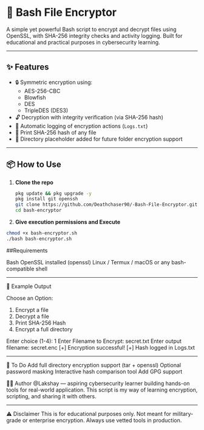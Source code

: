 # 🔐 Bash File Encryptor

A simple yet powerful Bash script to encrypt and decrypt files using OpenSSL, with SHA-256 integrity checks and activity logging. Built for educational and practical purposes in cybersecurity learning.

---

## ✨ Features

- 🔒 Symmetric encryption using:
  - AES-256-CBC
  - Blowfish
  - DES
  - TripleDES (DES3)
- 🔓 Decryption with integrity verification (via SHA-256 hash)
- 🧾 Automatic logging of encryption actions (`Logs.txt`)
- 🧮 Print SHA-256 hash of any file
- 📁 Directory placeholder added for future folder encryption support

---

## 📦 How to Use

1. **Clone the repo**
   ```bash
   pkg update && pkg upgrade -y
   pkg install git openssh 
   git clone https://github.com/Deathchaser90/-Bash-File-Encryptor.git
   cd bash-encryptor

2. **Give execution permissions and Execute**
  ```bash
  chmod +x bash-encryptor.sh
  ./bash bash-encryptor.sh
  ```


##Requirements

Bash
OpenSSL installed (openssl)
Linux / Termux / macOS or any bash-compatible shell

---

🧪 Example Output

Choose an Option:
1. Encrypt a file
2. Decrypt a file
3. Print SHA-256 Hash
4. Encrypt a full directory

Enter choice (1-4): 1
Enter Filename to Encrypt: secret.txt
Enter output filename: secret.enc
[+] Encryption successful!
[+] Hash logged in Logs.txt

---

🚧 To Do
 Add full directory encryption support (tar + openssl)
 Optional password masking
 Interactive hash comparison tool
 Add GPG support

 
🙋‍♂️ Author
@Lakshay — aspiring cybersecurity learner building hands-on tools for real-world application.
This script is my way of learning encryption, scripting, and sharing it with others.

---

⚠️ Disclaimer
This is for educational purposes only. Not meant for military-grade or enterprise encryption. Always use vetted tools in production.
